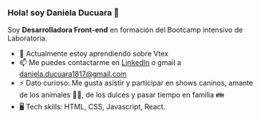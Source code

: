 ### Hola! soy Daniela Ducuara 👋

Soy **Desarrolladora Front-end** en formación del Bootcamp intensivo de Laboratoria. 

- 🌱 Actualmente estoy aprendiendo sobre Vtex
- 📫 Me puedes contactarme en [LinkedIn](www.linkedin.com/in/daniela-ducuara) o gmail a daniela.ducuara1817@gmail.com
- ⚡ Dato curioso: Me gusta asistir y participar en shows caninos, amante de los animales 🐶🐱, de los dulces y pasar tiempo en familia 👪
- 🖥️ Tech skills: HTML, CSS, Javascript, React.





